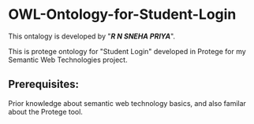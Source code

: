 # OWL-Ontology-for-Student-Login

This ontalogy is developed by "***R N SNEHA PRIYA***".

This is protege ontology for "Student Login" developed in Protege for my Semantic Web Technologies project.

## Prerequisites:

Prior knowledge about semantic web technology basics, and also familar about the Protege tool.
